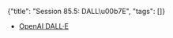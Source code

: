 {"title": "Session 85.5: DALL\u00b7E", "tags": []}
* [OpenAI DALL·E](https://openai.com/blog/dall-e/)

